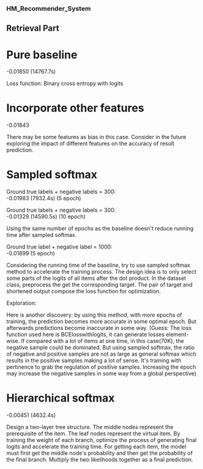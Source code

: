 ### HM_Recommender_System

## Retrieval Part

# Pure baseline
-0.01850  (14767.7s)

Loss function: Binary cross entropy with logits


# Incorporate other features

-0.01843

There may be some features as bias in this case. Consider in the future exploring the impact of different features on the accuracy of result prediction.


# Sampled softmax

Ground true labels + negative labels  = 300:    
-0.01983 (7932.4s) (5 epoch)

Ground true labels + negative labels  = 300:     
-0.01329 (14590.5s) (10 epoch)

Using the same number of epochs as the baseline doesn't reduce running time after sampled softmax.

Ground true label + negative label = 1000:     
-0.01899 (5 epoch)

Considering the running time of the baseline, try to use sampled softmax method to accelerate the training process. The design idea is to only select some parts of the logits of all items after the dot product. In the dataset class, preprocess the get the corresponding target. The pair of target and shortened output compose the loss function for optimization.

Exploration:

Here is another discovery: by using this method, with more epochs of training, the prediction becomes more accurate in some optimal epoch. But afterwards predictions become inaccurate in some way. 
(Guess: The loss function used here is BCElosswithlogits, it can generate losses element-wise. If compared with a lot of items at one time, in this case(70K), the negative sample could be dominated. But using sampled softmax, the ratio of negative and positive samples are not as large as general softmax which results in the positive samples making a lot of sense. It's training with pertinence to grab the regulation of positive samples. Increasing the epoch may increase the negative samples in some way from a global perspective)


# Hierarchical softmax
-0.00451 (4632.4s)

Design a two-layer tree structure. The middle nodes represent the prerequisite of the item. The leaf nodes represent the virtual item. By training the weight of each branch, optimize the process of generating final logits and accelerate the training time. For getting each item, the model must first get the middle node's probability and then get the probability of the final branch. Multiply the two likelihoods together as a final prediction.

